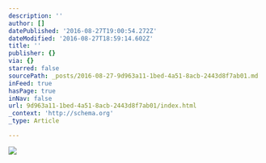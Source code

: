 ```yaml
---
description: ''
author: []
datePublished: '2016-08-27T19:00:54.272Z'
dateModified: '2016-08-27T18:59:14.602Z'
title: ''
publisher: {}
via: {}
starred: false
sourcePath: _posts/2016-08-27-9d963a11-1bed-4a51-8acb-2443d8f7ab01.md
inFeed: true
hasPage: true
inNav: false
url: 9d963a11-1bed-4a51-8acb-2443d8f7ab01/index.html
_context: 'http://schema.org'
_type: Article

---
```

![](https://the-grid-user-content.s3-us-west-2.amazonaws.com/afa91580-3ff7-41e7-9178-08e970cb9fa0.jpg)